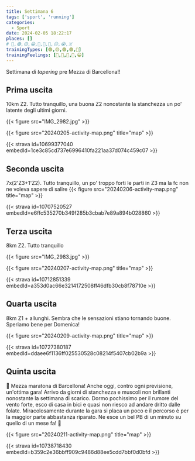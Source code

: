 ```yaml
---
title: Settimana 6
tags: ['sport', 'running']
categories:
  - Sport
date: 2024-02-05 18:22:17
places: []
# 🔴,🟢,🟡,😀,🙁,🫤,🙂,😐,😭,☠️
trainingTypes: [🟢,🟡,🟢,🟢,🏁]
trainingFeelings: [🫤,🙂,🙂,🙂,😀]
---
```


Settimana di _tapering_ pre Mezza di Barcellona!!

<!--more-->

## Prima uscita
10km Z2. Tutto tranquillo, una buona Z2 nonostante la stanchezza un po' latente degli ultimi giorni.

{{< figure src="IMG_2982.jpg" >}}

{{< figure src="20240205-activity-map.png" title="map" >}}

{{< strava id=10699377040 embedId=1ce3c85cd737e6996410fa221aa37d074c459c07 >}}

## Seconda uscita
7x(2'Z3+1'Z2). Tutto tranquillo, un po' troppo forti le parti in Z3 ma la fc non ne voleva sapere di salire
{{< figure src="20240206-activity-map.png" title="map" >}}

{{< strava id=10707520527 embedId=e6ffc535270b349f285b3cbab7e89a894b028860 >}}

## Terza uscita
8km Z2. Tutto tranquillo

{{< figure src="IMG_2983.jpg" >}}

{{< figure src="20240207-activity-map.png" title="map" >}}

{{< strava id=10712851339 embedId=a353d0ac66e3214172508ff46dfb30cb8f78710e >}}

## Quarta uscita

8km Z1 + allunghi. Sembra che le sensazioni stiano tornando buone. Speriamo bene per Domenica!

{{< figure src="20240209-activity-map.png" title="map" >}}

{{< strava id=10727380187 embedId=ddaee6f1136ff025530528c08214f5407cb02b9a >}}

## Quinta uscita
🏁 Mezza maratona di Barcellona!
Anche oggi, contro ogni previsione, un'ottima gara!
Arrivo da giorni di stanchezza e muscoli non brillanti nonostante la settimana di scarico.
Dormo pochissimo per il rumore del vento forte, esco di casa in bici e quasi non riesco ad andare dritto dalle folate. Miracolosamente durante la gara si placa un poco e il percorso è per la maggior parte abbastanza riparato.
Ne esce un bel PB di un minuto su quello di un mese fa! 🥳

{{< figure src="20240211-activity-map.png" title="map" >}}

{{< strava id=10738718430 embedId=b359c2e36bbff909c9486d88ee5cdd7bbf0d0bfd >}}
